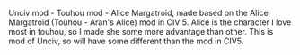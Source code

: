Unciv mod - Touhou mod - Alice Margatroid, made based on the Alice Margatroid (Touhou - Aran's Alice) mod in CIV 5.
Alice is the character I love most in touhou, so I made she some more advantage than other.
This is mod of Unciv, so will have some different than the mod in CIV5.